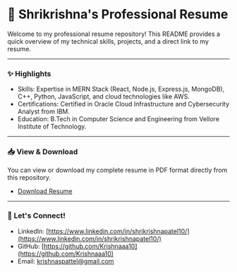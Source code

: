 # 📄 Shrikrishna's Professional Resume

Welcome to my professional resume repository! This README provides a quick overview of my technical skills, projects, and a direct link to my resume.

---

### ✨ Highlights

* Skills: Expertise in MERN Stack (React, Node.js, Express.js, MongoDB), C++, Python, JavaScript, and cloud technologies like AWS.
* Certifications: Certified in Oracle Cloud Infrastructure and Cybersecurity Analyst from IBM.
* Education: B.Tech in Computer Science and Engineering from Vellore Institute of Technology.

---

### 📥 View & Download

You can view or download my complete resume in PDF format directly from this repository.

* [Download Resume](https://github.com/Krishnaaa10/Shrikrishna_Resume/raw/main/Shrikrishna_Resume.pdf)

---

### 🔗 Let's Connect!

* LinkedIn: [https://www.linkedin.com/in/shrikrishnapatel10/](https://www.linkedin.com/in/shrikrishnapatel10/)
* GitHub: [https://github.com/Krishnaaa10](https://github.com/Krishnaaa10)
* Email: krishnaspattel@gmail.com
